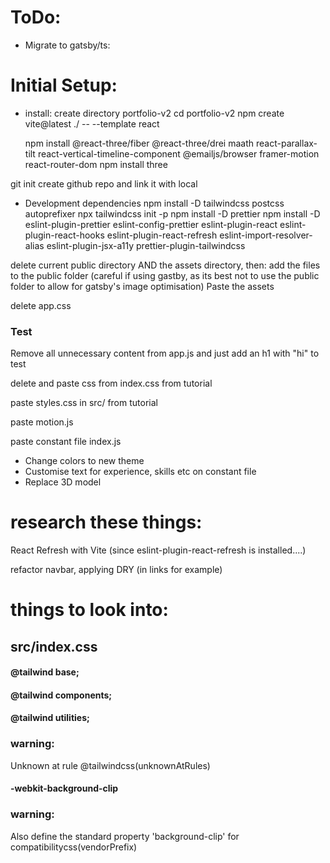 # ToDo:

-  Migrate to gatsby/ts:

# Initial Setup:

-  install:
   create directory portfolio-v2
   cd portfolio-v2
   npm create vite@latest ./ -- --template react

   npm install @react-three/fiber @react-three/drei maath react-parallax-tilt react-vertical-timeline-component @emailjs/browser framer-motion react-router-dom
   npm install three

git init
create github repo and link it with local

-  Development dependencies
   <!-- postcss and autoprefixer are needed when using tailwind in a react env -->
   npm install -D tailwindcss postcss autoprefixer
   npx tailwindcss init -p
   npm install -D prettier
   npm install -D eslint-plugin-prettier eslint-config-prettier eslint-plugin-react eslint-plugin-react-hooks eslint-plugin-react-refresh eslint-import-resolver-alias eslint-plugin-jsx-a11y prettier-plugin-tailwindcss

delete current public directory AND the assets directory, then:
add the files to the public folder (careful if using gastby, as its best not to use the public folder to allow for gatsby's image optimisation)
Paste the assets

delete app.css

### Test

Remove all unnecessary content from app.js and just add an h1 with "hi" to test

delete and paste css from index.css from tutorial

paste styles.css in src/ from tutorial

paste motion.js

paste constant file index.js

-  Change colors to new theme
-  Customise text for experience, skills etc on constant file
-  Replace 3D model

# research these things:

React Refresh with Vite
(since eslint-plugin-react-refresh is installed....)

refactor navbar, applying DRY (in links for example)

# things to look into:

## src/index.css

#### @tailwind base;

#### @tailwind components;

#### @tailwind utilities;

### warning:

Unknown at rule @tailwindcss(unknownAtRules)

#### -webkit-background-clip

### warning:

Also define the standard property 'background-clip' for compatibilitycss(vendorPrefix)
